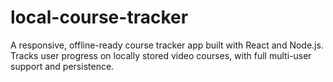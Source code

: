 # local-course-tracker
A responsive, offline-ready course tracker app built with React and Node.js. Tracks user progress on locally stored video courses, with full multi-user support and persistence.
